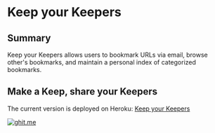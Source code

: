 # Keep your Keepers

## Summary

Keep your Keepers allows users to bookmark URLs via email, browse other's bookmarks, and maintain a personal index of categorized bookmarks.


## Make a Keep, share your Keepers

The current version is deployed on Heroku: [Keep your Keepers](http://kyk-app.herokuapp.com/)

[![ghit.me](https://ghit.me/badge.svg?repo=ver2point0/keep-your-keepers)](https://ghit.me/repo/ver2point0/keep-your-keepers)